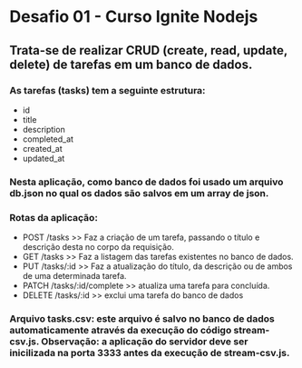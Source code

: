 # Desafio 01 - Curso Ignite Nodejs

## Trata-se de realizar CRUD (create, read, update, delete) de tarefas em um banco de dados. 

### As tarefas (tasks) tem a seguinte estrutura:
- id
- title
- description
- completed_at
- created_at
- updated_at

### Nesta aplicação, como banco de dados foi usado um arquivo db.json no qual os dados são salvos em um array de json.

### Rotas da aplicação:
- POST /tasks >> Faz a criação de um tarefa, passando o título e descrição desta no corpo da requisição.
- GET /tasks >> Faz a listagem das tarefas existentes no banco de dados.
- PUT /tasks/:id >> Faz a atualização do título, da descrição ou de ambos de uma determinada tarefa.
- PATCH /tasks/:id/complete >> atualiza uma tarefa para concluída.
- DELETE /tasks/:id >> exclui uma tarefa do banco de dados

### Arquivo tasks.csv: este arquivo é salvo no banco de dados automaticamente através da execução do código stream-csv.js. Observação: a aplicação do servidor deve ser inicilizada na porta 3333 antes da execução de stream-csv.js.

